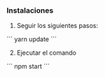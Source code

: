 ### Instalaciones
1. Seguir los siguientes pasos:

´´´
    yarn  update
´´´

2. Ejecutar el comando

´´´
    npm  start
´´´


